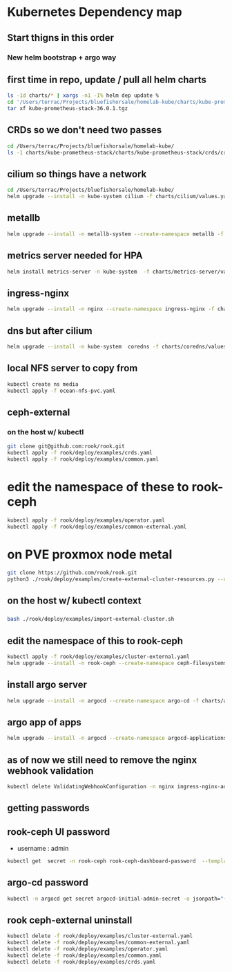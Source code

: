 # Kubernetes Dependency map

## Start thigns in this order

### New helm bootstrap + argo way

## first time in repo, update / pull all helm charts

```bash
ls -1d charts/* | xargs -n1 -I% helm dep update %
cd '/Users/terrac/Projects/bluefishorsale/homelab-kube/charts/kube-prometheus-stack/charts'
tar xf kube-prometheus-stack-36.0.1.tgz
```

## CRDs so we don't need two passes

```bash
cd /Users/terrac/Projects/bluefishorsale/homelab-kube/
ls -1 charts/kube-prometheus-stack/charts/kube-prometheus-stack/crds/crd-* | xargs -n1 kubectl apply -f
```

## cilium so things have a network

```bash
cd /Users/terrac/Projects/bluefishorsale/homelab-kube/
helm upgrade --install -n kube-system cilium -f charts/cilium/values.yaml charts/cilium
```

## metallb

```bash
helm upgrade --install -n metallb-system --create-namespace metallb -f charts/metallb/values.yaml charts/metallb
```

## metrics server needed for HPA

```bash
helm install metrics-server -n kube-system  -f charts/metrics-server/values.yaml  charts/metrics-server
```

## ingress-nginx

```bash
helm upgrade --install -n nginx --create-namespace ingress-nginx -f charts/ingress-nginx/values.yaml charts/ingress-nginx
```

## dns but after cilium

```bash
helm upgrade --install -n kube-system  coredns -f charts/coredns/values.yaml charts/coredns
```

## local NFS server to copy from

```bash
kubectl create ns media
kubectl apply -f ocean-nfs-pvc.yaml
```

## ceph-external
### on the host w/ kubectl

```bash
git clone git@github.com:rook/rook.git
kubectl apply -f rook/deploy/examples/crds.yaml
kubectl apply -f rook/deploy/examples/common.yaml
```

# edit the namespace of these to rook-ceph

```bash
kubectl apply -f rook/deploy/examples/operator.yaml
kubectl apply -f rook/deploy/examples/common-external.yaml
```

# on PVE proxmox node metal

```bash
git clone https://github.com/rook/rook.git
python3 ./rook/deploy/examples/create-external-cluster-resources.py --ceph-conf /etc/ceph/ceph.conf --rbd-data-pool-name cephfs_data --cephfs-metadata-pool-name cephfs_metadata --cephfs-filesystem-name cephfs --namespace rook-ceph --format bash
```

## on the host w/ kubectl context
### <paste exported credentials from previous step>

```bash
bash ./rook/deploy/examples/import-external-cluster.sh
```

## edit the namespace of this to rook-ceph

```bash
kubectl apply -f rook/deploy/examples/cluster-external.yaml
helm upgrade --install -n rook-ceph --create-namespace ceph-filesystems -f charts/ceph-filesystems/values.yaml charts/ceph-filesystems
```

## install argo server

```bash
helm upgrade --install -n argocd --create-namespace argo-cd -f charts/argo-cd/values.yaml charts/argo-cd/
```

## argo app of apps

```bash
helm upgrade --install -n argocd --create-namespace argocd-applications -f charts/argocd-applications/values.yaml charts/argocd-applications
```

## as of now we still need to remove the nginx webhook validation

```bash
kubectl delete ValidatingWebhookConfiguration -n nginx ingress-nginx-admission
```

## getting passwords

## rook-ceph UI password

- username : admin

```bash
kubectl get  secret -n rook-ceph rook-ceph-dashboard-password  --template={{.data.password}} | base64 -d ; echo
```

## argo-cd password

```bash
kubectl -n argocd get secret argocd-initial-admin-secret -o jsonpath="{.data.password}" | base64 -d; echo
```

## rook ceph-external uninstall

```bash
kubectl delete -f rook/deploy/examples/cluster-external.yaml
kubectl delete -f rook/deploy/examples/common-external.yaml
kubectl delete -f rook/deploy/examples/operator.yaml
kubectl delete -f rook/deploy/examples/common.yaml
kubectl delete -f rook/deploy/examples/crds.yaml
```
